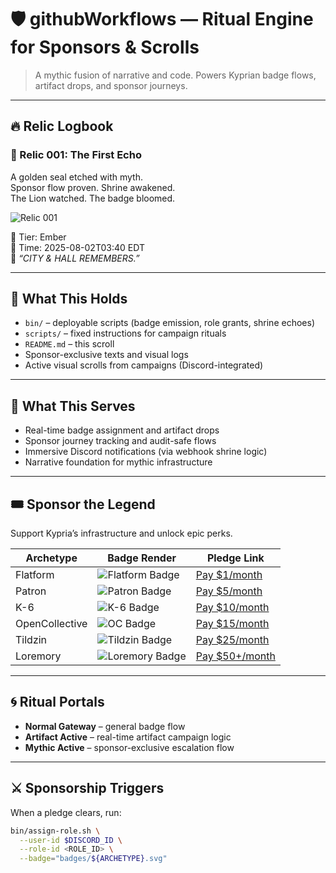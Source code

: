 # 🛡️ githubWorkflows — Ritual Engine for Sponsors & Scrolls

> A mythic fusion of narrative and code. Powers Kyprian badge flows, artifact drops, and sponsor journeys.

---

## 🔥 Relic Logbook

### 📯 Relic 001: The First Echo  
A golden seal etched with myth.  
Sponsor flow proven. Shrine awakened.  
The Lion watched. The badge bloomed.  

![Relic 001](./assets/badges/relic-001.png)

🔸 Tier: Ember  
🔸 Time: 2025-08-02T03:40 EDT  
🔸 _“CITY & HALL REMEMBERS.”_

---

## 📜 What This Holds

- `bin/` – deployable scripts (badge emission, role grants, shrine echoes)  
- `scripts/` – fixed instructions for campaign rituals  
- `README.md` – this scroll  
- Sponsor-exclusive texts and visual logs  
- Active visual scrolls from campaigns (Discord-integrated)  

---

## 🧭 What This Serves

- Real-time badge assignment and artifact drops  
- Sponsor journey tracking and audit-safe flows  
- Immersive Discord notifications (via webhook shrine logic)  
- Narrative foundation for mythic infrastructure  

---

## 🎟️ Sponsor the Legend

Support Kypria’s infrastructure and unlock epic perks.

| Archetype      | Badge Render                                    | Pledge Link                          |
|----------------|--------------------------------------------------|--------------------------------------|
| Flatform       | ![Flatform Badge](badges/flatform.svg)           | [Pay $1/month](https://pay.link/1)   |
| Patron         | ![Patron Badge](badges/patron.svg)               | [Pay $5/month](https://pay.link/5)   |
| K-6            | ![K-6 Badge](badges/k6.svg)                      | [Pay $10/month](https://pay.link/10) |
| OpenCollective | ![OC Badge](badges/opencollective.svg)           | [Pay $15/month](https://oc.link/)    |
| Tildzin        | ![Tildzin Badge](badges/tildzin.svg)             | [Pay $25/month](https://pay.link/25) |
| Loremory       | ![Loremory Badge](badges/loremory.svg)           | [Pay $50+/month](https://pay.link/50) |

---

## 🌀 Ritual Portals

- **Normal Gateway** – general badge flow  
- **Artifact Active** – real-time artifact campaign logic  
- **Mythic Active** – sponsor-exclusive escalation flow  

---

## ⚔️ Sponsorship Triggers

When a pledge clears, run:

```bash
bin/assign-role.sh \
  --user-id $DISCORD_ID \
  --role-id <ROLE_ID> \
  --badge="badges/${ARCHETYPE}.svg"
